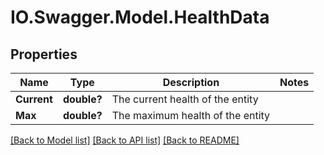 # IO.Swagger.Model.HealthData
## Properties

Name | Type | Description | Notes
------------ | ------------- | ------------- | -------------
**Current** | **double?** | The current health of the entity | 
**Max** | **double?** | The maximum health of the entity | 

[[Back to Model list]](../README.md#documentation-for-models) [[Back to API list]](../README.md#documentation-for-api-endpoints) [[Back to README]](../README.md)

